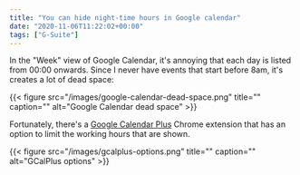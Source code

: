 ```yaml
---
title: "You can hide night-time hours in Google calendar"
date: "2020-11-06T11:22:02+00:00"
tags: ["G-Suite"]
---
```


In the "Week" view of Google Calendar, it's annoying that each day is listed
from 00:00 onwards. Since I never have events that start before 8am, it's
creates a lot of dead space:

{{< figure src="/images/google-calendar-dead-space.png" title="" caption="" alt="Google Calendar dead space" >}}

Fortunately, there's a [Google Calendar Plus](https://chrome.google.com/webstore/detail/google-calendar-plus/mjelhipeelammmhpghkpigkdonihkakj)
Chrome extension that has an option to limit the working hours that are shown.

{{< figure src="/images/gcalplus-options.png" title="" caption="" alt="GCalPlus options" >}}
